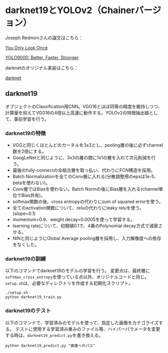 # darknet19とYOLOv2（Chainerバージョン）
Joseph Redmonさんの論文はこちら：

[You Only Look Once](https://arxiv.org/abs/1506.02640)

[YOLO9000: Better, Faster, Stronger](https://arxiv.org/abs/1612.08242)


darknetのオリジナル実装はこちら：

[darknet](http://pjreddie.com/)


## darknet19
オブジェクトのClassification用CNN。VGG16とほぼ同等の精度を維持しつつ、計算量を抑えてVGG16の4倍以上高速に動作する。YOLOv2の特徴抽出器として、事前学習を行う。


### darknet19の特徴
- VGGと同じくほとんどのカーネルを3x3とし、pooling層の後に必ずchannel数を2倍にする。
- GoogLeNetと同じように、3x3の層の間に1x1の層を入れて次元削減を行う。
- 最後のfully-connectの全結合層を取っ払い、代わりにFCN構造を採用。
- Batch Normalizationを全てのConv層に入れる(分散調整用のepsは1e-5、betaを使わない)。
- Conv層ではBiasを使わない。Batch Normの後にBias層を入れる(channel単位でBias共有)。
- softmax関数の後、cross entropyの代わりにsum of squared errorを使う。
- 全てのactivation関数について、reluの代わりにleaky reluを使う。(slope=0.1)
- momentum=0.9、weight decay=0.0005を使って学習する。
- learning rateについて、初期値0.1で、4乗のPolynomial decay方式で減衰させる。
- NINと同じようにGlobal Average pooling層を採用し、入力解像度への依存をなくした。


### darknet19の訓練

以下のコマンドでdarknet19のモデルの学習を行う。
変更点は、最終層に`softmax_cross_entropy`を使っている点以外、オリジナルコードと同じ。
`setup.sh`は、必要なディレクトリを作成する初期化スクリプト。

```
./setup.sh
python darknet19_train.py
```


### darknet19のテスト
以下のコマンドで、学習済みのモデルを使って、指定した画像をカテゴライズする。
テストに使用する学習済み重みのファイル等、ハイパーパラメータを変更する時は、`darknet19_predict.py`を書き換える。

```
python darknet19_predict.py "画像へのパス"
```